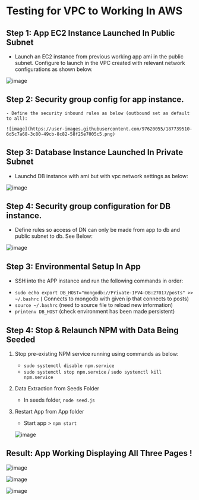 # Testing for VPC to Working In AWS

## Step 1: App EC2 Instance Launched In Public Subnet  
 
 - Launch an EC2 instance from previous working app ami in the public subnet.  Configure to launch in the VPC created with relevant network configurations as shown below.
 
![image](https://user-images.githubusercontent.com/97620055/187737935-8446aaf8-8eb8-41e3-877f-776fbb0755f8.png)


## Step 2: Security group config for app instance.
  
    - Define the security inbound rules as below (outbound set as default to all): 
    
    ![image](https://user-images.githubusercontent.com/97620055/187739510-6d5c7a68-3c80-49cb-8c82-58f25e7005c5.png)

## Step 3: Database Instance Launched In Private Subnet
  
  - Launchd DB instance with ami but with vpc network settings as below:
  
  ![image](https://user-images.githubusercontent.com/97620055/187746583-b5e51eb7-f4f0-462b-a8d5-5a8084985436.png)

## Step 4: Security group configuration for DB instance.

 - Define rules so access of DN can only be made from app to db and public subnet to db.  See Below: 
  
![image](https://user-images.githubusercontent.com/97620055/187739716-6ae8e3c3-383d-4198-9245-1714e2b27e62.png)


## Step 3: Environmental Setup In App

  - SSH into the APP instance and run the following commands in order:
  * `sudo echo export DB_HOST="mongodb://Private-IPV4-DB:27017/posts" >> ~/.bashrc` ( Connects to mongodb with given ip that connects to posts)
  * `source ~/.bashrc` (need to source file to reload new information)
  * `printenv DB_HOST` (check environment has been made persistent)
  
 ## Step 4: Stop & Relaunch NPM with Data Being Seeded
 
 1. Stop pre-existing NPM service running using commands as below: 
     * `sudo systemctl disable npm.service`
     * `sudo systemctl stop npm.service` / `sudo systemctl kill npm.service`
 
 2. Data Extraction from Seeds Folder
     * In seeds folder, `node seed.js`
 3. Restart App from App folder
     * Start app > `npm start`
    
    ![image](https://user-images.githubusercontent.com/97620055/187749985-2b940a21-759d-42ea-8323-cf285acebc07.png)


## Result: App Working Displaying All Three Pages !

![image](https://user-images.githubusercontent.com/97620055/187750477-5aac42df-1448-4f0c-93ff-19db1894b1be.png)

![image](https://user-images.githubusercontent.com/97620055/187750919-1ad00362-7861-43ff-8134-b818ae4eed13.png)

![image](https://user-images.githubusercontent.com/97620055/187751192-507c279f-41fd-452e-b101-a005411ff0ca.png)

    


  
